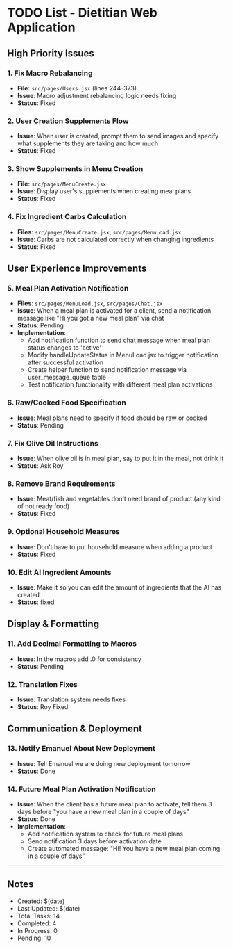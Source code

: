 # TODO List - Dietitian Web Application

## High Priority Issues

### 1. Fix Macro Rebalancing
- **File**: `src/pages/Users.jsx` (lines 244-373)
- **Issue**: Macro adjustment rebalancing logic needs fixing
- **Status**: Fixed

### 2. User Creation Supplements Flow
- **Issue**: When user is created, prompt them to send images and specify what supplements they are taking and how much
- **Status**: Fixed

### 3. Show Supplements in Menu Creation
- **File**: `src/pages/MenuCreate.jsx`
- **Issue**: Display user's supplements when creating meal plans
- **Status**: Fixed

### 4. Fix Ingredient Carbs Calculation
- **Files**: `src/pages/MenuCreate.jsx`, `src/pages/MenuLoad.jsx`
- **Issue**: Carbs are not calculated correctly when changing ingredients
- **Status**: Fixed

## User Experience Improvements

### 5. Meal Plan Activation Notification
- **Files**: `src/pages/MenuLoad.jsx`, `src/pages/Chat.jsx`
- **Issue**: When a meal plan is activated for a client, send a notification message like "Hi you got a new meal plan" via chat
- **Status**: Pending
- **Implementation**: 
  - Add notification function to send chat message when meal plan status changes to 'active'
  - Modify handleUpdateStatus in MenuLoad.jsx to trigger notification after successful activation
  - Create helper function to send notification message via user_message_queue table
  - Test notification functionality with different meal plan activations

### 6. Raw/Cooked Food Specification
- **Issue**: Meal plans need to specify if food should be raw or cooked
- **Status**: Pending

### 7. Fix Olive Oil Instructions
- **Issue**: When olive oil is in meal plan, say to put it in the meal, not drink it
- **Status**: Ask Roy

### 8. Remove Brand Requirements
- **Issue**: Meat/fish and vegetables don't need brand of product (any kind of not ready food)
- **Status**: Fixed

### 9. Optional Household Measures
- **Issue**: Don't have to put household measure when adding a product
- **Status**: Fixed

### 10. Edit AI Ingredient Amounts
- **Issue**: Make it so you can edit the amount of ingredients that the AI has created
- **Status**: fixed

## Display & Formatting

### 11. Add Decimal Formatting to Macros
- **Issue**: In the macros add .0 for consistency
- **Status**: Pending

### 12. Translation Fixes
- **Issue**: Translation system needs fixes
- **Status**: Roy Fixed

## Communication & Deployment

### 13. Notify Emanuel About New Deployment
- **Issue**: Tell Emanuel we are doing new deployment tomorrow
- **Status**: Done

### 14. Future Meal Plan Activation Notification
- **Issue**: When the client has a future meal plan to activate, tell them 3 days before "you have a new meal plan in a couple of days"
- **Status**: Done
- **Implementation**:
  - Add notification system to check for future meal plans
  - Send notification 3 days before activation date
  - Create automated message: "Hi! You have a new meal plan coming in a couple of days"

---

## Notes
- Created: $(date)
- Last Updated: $(date)
- Total Tasks: 14
- Completed: 4
- In Progress: 0
- Pending: 10

